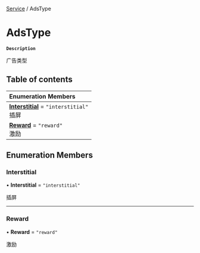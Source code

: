 [Service](../modules/Service.Service.md) / AdsType

# AdsType <Badge type="tip" text="Enumeration" />

**`Description`**

广告类型

## Table of contents

| Enumeration Members |
| :-----|
| **[Interstitial](Service.Service.AdsType.md#interstitial)** = ``"interstitial"`` <br> 插屏|
| **[Reward](Service.Service.AdsType.md#reward)** = ``"reward"`` <br> 激励|

## Enumeration Members

### Interstitial

• **Interstitial** = ``"interstitial"``

插屏

___

### Reward

• **Reward** = ``"reward"``

激励
